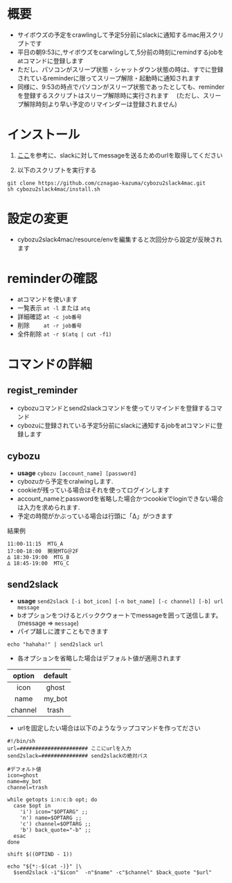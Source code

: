 # 概要
- サイボウズの予定をcrawlingして予定5分前にslackに通知するmac用スクリプトです
- 平日の朝9:53に,サイボウズをcarwlingして,5分前の時刻にremindするjobをatコマンドに登録します
- ただし、パソコンがスリープ状態・シャットダウン状態の時は、すでに登録されているreminderに限ってスリープ解除・起動時に通知されます
- 同様に、9:53の時点でパソコンがスリープ状態であったとしても、reminderを登録するスクリプトはスリープ解除時に実行されます
　(ただし、スリープ解除時刻より早い予定のリマインダーは登録されません)

# インストール
1. [ここ](http://qiita.com/tt2004d/items/50d79d1569c0ace118d6)を参考に、slackに対してmessageを送るためのurlを取得してください

2. 以下のスクリプトを実行する 

```
git clone https://github.com/cznagao-kazuma/cybozu2slack4mac.git
sh cybozu2slack4mac/install.sh
```

# 設定の変更
- cybozu2slack4mac/resource/envを編集すると次回分から設定が反映されます

# reminderの確認
- atコマンドを使います
- 一覧表示 `at -l` または `atq`
- 詳細確認 `at -c job番号`
- 削除　　 `at -r job番号`
- 全件削除 `at -r $(atq | cut -f1)`


# コマンドの詳細
## regist_reminder
- cybozuコマンドとsend2slackコマンドを使ってリマインドを登録するコマンド
- cybozuに登録されている予定5分前にslackに通知するjobをatコマンドに登録します

## cybozu
- **usage** `cybozu [account_name] [password]`
- cybozuから予定をcralwingします.
- cookieが残っている場合はそれを使ってログインします
- account_nameとpasswordを省略した場合かつcookieでloginできない場合は入力を求められます.
- 予定の時間がかぶっている場合は行頭に「∆」がつきます

結果例

```
11:00-11:15  MTG_A
17:00-18:00  開発MTG＠2F
∆ 18:30-19:00  MTG_B
∆ 18:45-19:00  MTG_C
```

## send2slack
- **usage** `send2slack [-i bot_icon] [-n bot_name] [-c channel] [-b] url message`
- bオプションをつけるとバッククウォートでmessageを囲って送信します。(message => ```message```)
- パイプ越しに渡すこともできます

```
echo "hahaha!" | send2slack url
```

- 各オプションを省略した場合はデフォルト値が適用されます

| option | default |
|:------:|:-------:|
| icon   | ghost   |
| name   | my_bot  |
| channel | trash |

- urlを固定したい場合は以下のようなラップコマンドを作ってださい

```
#!/bin/sh
url=###################### ここにurlを入力
send2slack=############### send2slackの絶対パス

#デフォルト値
icon=ghost
name=my_bot
channel=trash

while getopts i:n:c:b opt; do
  case $opt in
    'i') icon="$OPTARG" ;;
    'n') name=$OPTARG ;;
    'c') channel=$OPTARG ;;
    'b') back_quote="-b" ;;
  esac
done

shift $((OPTIND - 1))

echo "${*:-$(cat -)}" |\
  $send2slack -i"$icon"  -n"$name" -c"$channel" $back_quote "$url"
```
